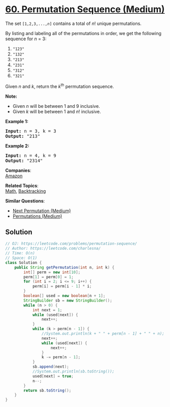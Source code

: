 # [60. Permutation Sequence (Medium)](https://leetcode.com/problems/permutation-sequence/)

<p>The set <code>[1,2,3,...,<em>n</em>]</code> contains a total of <em>n</em>! unique permutations.</p>

<p>By listing and labeling all of the permutations in order, we get the following sequence for <em>n</em> = 3:</p>

<ol>
	<li><code>"123"</code></li>
	<li><code>"132"</code></li>
	<li><code>"213"</code></li>
	<li><code>"231"</code></li>
	<li><code>"312"</code></li>
	<li><code>"321"</code></li>
</ol>

<p>Given <em>n</em> and <em>k</em>, return the <em>k</em><sup>th</sup> permutation sequence.</p>

<p><strong>Note:</strong></p>

<ul>
	<li>Given <em>n</em> will be between 1 and 9 inclusive.</li>
	<li>Given&nbsp;<em>k</em>&nbsp;will be between 1 and <em>n</em>! inclusive.</li>
</ul>

<p><strong>Example 1:</strong></p>

<pre><strong>Input:</strong> n = 3, k = 3
<strong>Output:</strong> "213"
</pre>

<p><strong>Example 2:</strong></p>

<pre><strong>Input:</strong> n = 4, k = 9
<strong>Output:</strong> "2314"
</pre>


**Companies**:  
[Amazon](https://leetcode.com/company/amazon)

**Related Topics**:  
[Math](https://leetcode.com/tag/math/), [Backtracking](https://leetcode.com/tag/backtracking/)

**Similar Questions**:
* [Next Permutation (Medium)](https://leetcode.com/problems/next-permutation/)
* [Permutations (Medium)](https://leetcode.com/problems/permutations/)

## Solution 

```java
// OJ: https://leetcode.com/problems/permutation-sequence/
// Author: https://leetcode.com/charlesna/
// Time: O(n)
// Space: O(1)
class Solution {
    public String getPermutation(int n, int k) {
        int[] perm = new int[10];
        perm[1] = perm[0] = 1;
        for (int i = 2; i <= 9; i++) {
            perm[i] = perm[i - 1] * i;
        }
        boolean[] used = new boolean[n + 1];
        StringBuilder sb = new StringBuilder();
        while (n > 0) {
            int next = 1;
            while (used[next]) {
                next++;
            }
            while (k > perm[n - 1]) {
                //System.out.println(k + " " + perm[n - 1] + " " + n);
                next++;
                while (used[next]) {
                    next++;
                }
                k -= perm[n - 1];
            }
            sb.append(next);
            //System.out.println(sb.toString());
            used[next] = true;
            n--;
        }
        return sb.toString();
    }
}
```